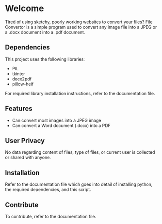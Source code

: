 # Welcome
Tired of using sketchy, poorly working websites to convert your files? File Convertor is a simple program used to convert any image file into a JPEG or a .docx document into a .pdf document.

## Dependencies
This project uses the following libraries:
- PIL
- tkinter
- docx2pdf
- pillow-heif

For required library installation instructions, refer to the documentation file.

## Features
- Can convert most images into a JPEG image
- Can convert a Word document (.docx) into a PDF

## User Privacy
No data regarding content of files, type of files, or current user is collected or shared with anyone. 

## Installation
Refer to the documentation file which goes into detail of installing python, the required dependencies, and this script.

## Contribute
To contribute, refer to the documentation file.
